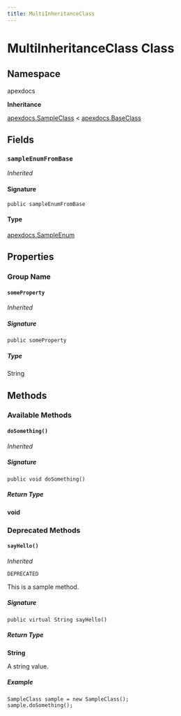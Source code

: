 ```yaml
---
title: MultiInheritanceClass
---
```


# MultiInheritanceClass Class

## Namespace
apexdocs

**Inheritance**

[apexdocs.SampleClass](../SampleGroup/apexdocs.SampleClass.md) < [apexdocs.BaseClass](./apexdocs.BaseClass.md)

## Fields
### `sampleEnumFromBase`

*Inherited*

#### Signature
```apex
public sampleEnumFromBase
```

#### Type
[apexdocs.SampleEnum](../Sample-Enums/apexdocs.SampleEnum.md)

## Properties
### Group Name
#### `someProperty`

*Inherited*

##### Signature
```apex
public someProperty
```

##### Type
String

## Methods
### Available Methods
#### `doSomething()`

*Inherited*

##### Signature
```apex
public void doSomething()
```

##### Return Type
**void**

### Deprecated Methods
#### `sayHello()`

*Inherited*

`DEPRECATED`

This is a sample method.

##### Signature
```apex
public virtual String sayHello()
```

##### Return Type
**String**

A string value.

##### Example
```apex
SampleClass sample = new SampleClass();
sample.doSomething();
```